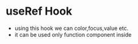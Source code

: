 # useRef Hook
- using this hook we can color,focus,value etc.
- it can be used only function component inside
